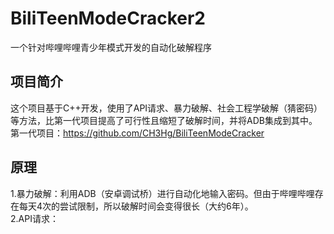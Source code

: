 #  BiliTeenModeCracker2
一个针对哔哩哔哩青少年模式开发的自动化破解程序
## 项目简介
这个项目基于C++开发，使用了API请求、暴力破解、社会工程学破解（猜密码）等方法，比第一代项目提高了可行性且缩短了破解时间，并将ADB集成到其中。  
第一代项目：https://github.com/CH3Hg/BiliTeenModeCracker
## 原理
1.暴力破解：利用ADB（安卓调试桥）进行自动化地输入密码。但由于哔哩哔哩存在每天4次的尝试限制，所以破解时间会变得很长（大约6年）。  
2.API请求：
